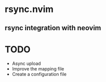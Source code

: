 # rsync.nvim

## rsync integration with neovim

# TODO
- Async upload
- Improve the mapping file
- Create a configuration file
